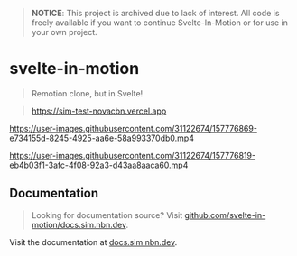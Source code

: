 > **NOTICE**: This project is archived due to lack of interest. All code is freely available if you want to continue Svelte-In-Motion or for use in your own project.

# svelte-in-motion

> Remotion clone, but in Svelte!

> https://sim-test-novacbn.vercel.app

https://user-images.githubusercontent.com/31122674/157776869-e734155d-8245-4925-aa6e-58a993370db0.mp4

https://user-images.githubusercontent.com/31122674/157776819-eb4b03f1-3afc-4f08-92a3-d43aa8aaca60.mp4

## Documentation

> Looking for documentation source? Visit [github.com/svelte-in-motion/docs.sim.nbn.dev](https://github.com/svelte-in-motion/docs.sim.nbn.dev).

Visit the documentation at [docs.sim.nbn.dev](https://docs.sim.nbn.dev).
